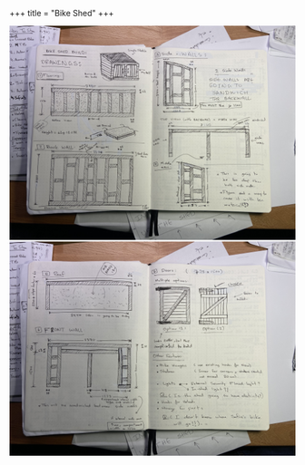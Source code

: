 +++
title = "Bike Shed"
+++

![Bike Shed Hand Drawn Sketch 1](bike-shed-sketch-1.jpg)
![Bike Shed Hand Drawn Sketch 2](bike-shed-sketch-2.jpg)
